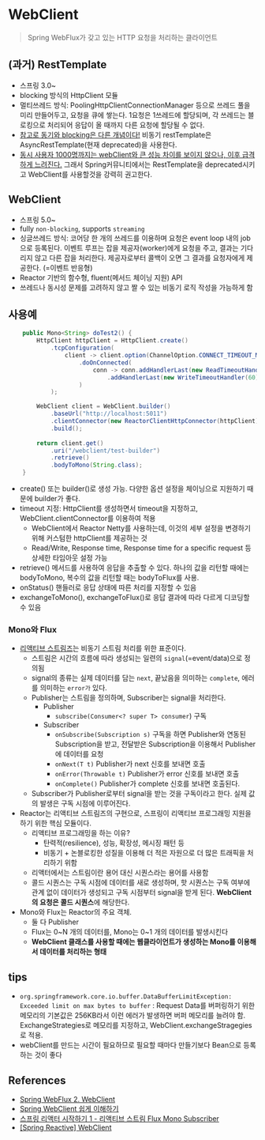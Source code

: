 # WebClient
> Spring WebFlux가 갖고 있는 HTTP 요청을 처리하는 클라이언트

## (과거) RestTemplate
- 스프링 3.0~
- blocking 방식의 HttpClient 모듈
- 멀티쓰레드 방식: PoolingHttpClientConnectionManager 등으로 쓰레드 풀을 미리 만들어두고, 요청을 큐에 쌓는다. 1요청은 1쓰레드에 할당되며, 각 쓰레드는 블로킹으로 처리되어 응답이 올 때까지 다른 요청에 할당될 수 없다.
- [참고로 동기와 blocking은 다른 개념이다!](https://musma.github.io/2019/04/17/blocking-and-synchronous.html) 비동기 restTemplate은 AsyncRestTemplate(현재 deprecated)을 사용한다.
- [동시 사용자 1000명까지는 webClient와 큰 성능 차이를 보이지 않으나, 이후 급격하게 느려진다.](https://alwayspr.tistory.com/44) 그래서 Spring커뮤니티에서는 RestTemplate을 deprecated시키고 WebClient를 사용할것을 강력히 권고한다.


## WebClient
- 스프링 5.0~
- fully `non-blocking`, supports `streaming`
- 싱글쓰레드 방식: 코어당 한 개의 쓰레드를 이용하며 요청은 event loop 내의 job으로 등록된다. 이벤트 루프는 잡을 제공자(worker)에게 요청을 주고, 결과는 기다리지 않고 다른 잡을 처리한다. 제공자로부터 콜백이 오면 그 결과를 요청자에게 제공한다. (=이벤트 반응형)
- Reactor 기반의 함수형, fluent(메서드 체이닝 지원) API
- 쓰레드나 동시성 문제를 고려하지 않고 짤 수 있는 비동기 로직 작성을 가능하게 함


## 사용예
```java
    public Mono<String> doTest2() {
        HttpClient httpClient = HttpClient.create()
            .tcpConfiguration(
                client -> client.option(ChannelOption.CONNECT_TIMEOUT_MILLIS, 3000) //miliseconds
                    .doOnConnected(
                        conn -> conn.addHandlerLast(new ReadTimeoutHandler(5))  //sec
                            .addHandlerLast(new WriteTimeoutHandler(60)) //sec
                    )
            );    

        WebClient client = WebClient.builder()
            .baseUrl("http://localhost:5011")
            .clientConnector(new ReactorClientHttpConnector(httpClient))
            .build();
        
        return client.get() 
            .uri("/webclient/test-builder")
            .retrieve()
            .bodyToMono(String.class);          
    }
```
- create() 또는 builder()로 생성 가능. 다양한 옵션 설정을 체이닝으로 지원하기 때문에 builder가 좋다.
- timeout 지정: HttpClient를 생성하면서 timeout을 지정하고, WebClient.clientConnector를 이용하여 적용
    * WebClient에서 Reactor Netty를 사용하는데, 이것의 세부 설정을 변경하기 위해 커스텀한 httpClient를 제공하는 것
    * Read/Write, Response time, Response time for a specific request 등 상세한 타임아웃 설정 가능 
- retrieve() 메서드를 사용하여 응답을 추출할 수 있다. 하나의 값을 리턴할 때에는 bodyToMono, 복수의 값을 리턴할 때는 bodyToFlux를 사용.
- onStatus() 핸들러로 응답 상태에 따른 처리를 지정할 수 있음
- exchangeToMono(), exchangeToFlux()로 응답 결과에 따라 다르게 디코딩할 수 있음


### Mono와 Flux
- [리액티브 스트림즈](http://www.reactive-streams.org/)는 비동기 스트림 처리를 위한 표준이다.
    * 스트림은 시간의 흐름에 따라 생성되는 일련의 `signal`(=event/data)으로 정의됨
    * signal의 종류는 실제 데이터를 담는 `next`, 끝났음을 의미하는 `complete`, 에러를 의미하는 `error가` 있다.
    * Publisher는 스트림을 정의하며, Subscriber는 signal을 처리한다.
        + Publisher
            * `subscribe(Consumer<? super T> consumer`) 구독
        + Subscriber
            * `onSubscribe(Subscription s)` 구독을 하면 Publisher와 연동된 Subscription을 받고, 전달받은 Subscription을 이용해서 Publisher에 데이터를 요청
            * `onNext(T t)` Publisher가 next 신호를 보내면 호출
            * `onError(Throwable t)` Publisher가 error 신호를 보내면 호출
            * `onComplete()` Publisher가 complete 신호를 보내면 호출된다.
    * Subscriber가 Publisher로부터 signal을 받는 것을 구독이라고 한다. 실제 값의 발생은 구독 시점에 이루어진다.
- Reactor는 리액티브 스트림즈의 구현으로, 스프링이 리액티브 프로그래밍 지원을 하기 위한 핵심 모듈이다.
    * 리액티브 프로그래밍을 하는 이유?
        + 탄력적(resilience), 성능, 확장성, 메시징 패턴 등
        + 비동기 + 논블로킹한 성질을 이용해 더 적은 자원으로 더 많은 트래픽을 처리하기 위함
    * 리액터에서는 스트림이란 용어 대신 시퀀스라는 용어를 사용함
    * 콜드 시퀀스는 구독 시점에 데이터를 새로 생성하며, 핫 시퀀스는 구독 여부에 관계 없이 데이터가 생성되고 구독 시점부터 signal을 받게 된다. **WebClient의 요청은 콜드 시퀀스**에 해당한다.
- Mono와 Flux는 Reactor의 주요 객체.
    * 둘 다 Publisher
    * Flux는 0~N 개의 데이터를, Mono는 0~1 개의 데이터를 발생시킨다
    * **WebClient 클래스를 사용할 때에는 웹클라이언트가 생성하는 Mono를 이용해서 데이터를 처리하는 형태**


## tips
- `org.springframework.core.io.buffer.DataBufferLimitException: Exceeded limit on max bytes to buffer` : Request Data를 버퍼링하기 위한 메모리의 기본값은 256KB라서 이런 에러가 발생하면 버퍼 메모리를 늘려야 함. ExchangeStrategies로 메모리를 지정하고, WebClient.exchangeStragegies로 적용.
- webClient를 만드는 시간이 필요하므로 필요할 때마다 만들기보다 Bean으로 등록하는 것이 좋다


## References
- [Spring WebFlux 2. WebClient](https://docs.spring.io/spring-framework/docs/current/reference/html/web-reactive.html#webflux-client)
- [Spring WebClient 쉽게 이해하기](https://happycloud-lee.tistory.com/220)
- [스프링 리액터 시작하기 1 - 리액티브 스트림 Flux Mono Subscriber](https://javacan.tistory.com/entry/Reactor-Start-1-RS-Flux-Mono-Subscriber)
- [[Spring Reactive] WebClient](https://binux.tistory.com/56)